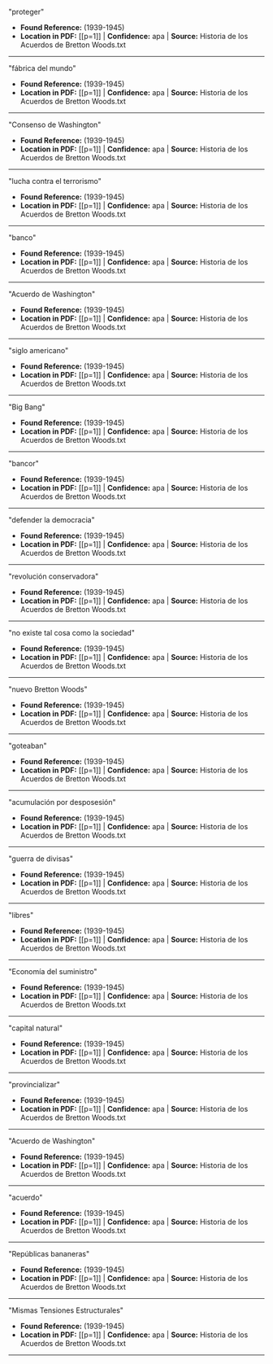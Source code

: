 ﻿"proteger"
- **Found Reference:** (1939-1945)
- **Location in PDF:** [[p=1]] | **Confidence:** apa | **Source:** Historia de los Acuerdos de Bretton Woods.txt
---

"fábrica del mundo"
- **Found Reference:** (1939-1945)
- **Location in PDF:** [[p=1]] | **Confidence:** apa | **Source:** Historia de los Acuerdos de Bretton Woods.txt
---

"Consenso de Washington"
- **Found Reference:** (1939-1945)
- **Location in PDF:** [[p=1]] | **Confidence:** apa | **Source:** Historia de los Acuerdos de Bretton Woods.txt
---

"lucha contra el terrorismo"
- **Found Reference:** (1939-1945)
- **Location in PDF:** [[p=1]] | **Confidence:** apa | **Source:** Historia de los Acuerdos de Bretton Woods.txt
---

"banco"
- **Found Reference:** (1939-1945)
- **Location in PDF:** [[p=1]] | **Confidence:** apa | **Source:** Historia de los Acuerdos de Bretton Woods.txt
---

"Acuerdo de
       Washington"
- **Found Reference:** (1939-1945)
- **Location in PDF:** [[p=1]] | **Confidence:** apa | **Source:** Historia de los Acuerdos de Bretton Woods.txt
---

"siglo americano"
- **Found Reference:** (1939-1945)
- **Location in PDF:** [[p=1]] | **Confidence:** apa | **Source:** Historia de los Acuerdos de Bretton Woods.txt
---

"Big Bang"
- **Found Reference:** (1939-1945)
- **Location in PDF:** [[p=1]] | **Confidence:** apa | **Source:** Historia de los Acuerdos de Bretton Woods.txt
---

"bancor"
- **Found Reference:** (1939-1945)
- **Location in PDF:** [[p=1]] | **Confidence:** apa | **Source:** Historia de los Acuerdos de Bretton Woods.txt
---

"defender la democracia"
- **Found Reference:** (1939-1945)
- **Location in PDF:** [[p=1]] | **Confidence:** apa | **Source:** Historia de los Acuerdos de Bretton Woods.txt
---

"revolución conservadora"
- **Found Reference:** (1939-1945)
- **Location in PDF:** [[p=1]] | **Confidence:** apa | **Source:** Historia de los Acuerdos de Bretton Woods.txt
---

"no existe tal cosa como la sociedad"
- **Found Reference:** (1939-1945)
- **Location in PDF:** [[p=1]] | **Confidence:** apa | **Source:** Historia de los Acuerdos de Bretton Woods.txt
---

"nuevo
        Bretton Woods"
- **Found Reference:** (1939-1945)
- **Location in PDF:** [[p=1]] | **Confidence:** apa | **Source:** Historia de los Acuerdos de Bretton Woods.txt
---

"goteaban"
- **Found Reference:** (1939-1945)
- **Location in PDF:** [[p=1]] | **Confidence:** apa | **Source:** Historia de los Acuerdos de Bretton Woods.txt
---

"acumulación por
        desposesión"
- **Found Reference:** (1939-1945)
- **Location in PDF:** [[p=1]] | **Confidence:** apa | **Source:** Historia de los Acuerdos de Bretton Woods.txt
---

"guerra de
divisas"
- **Found Reference:** (1939-1945)
- **Location in PDF:** [[p=1]] | **Confidence:** apa | **Source:** Historia de los Acuerdos de Bretton Woods.txt
---

"libres"
- **Found Reference:** (1939-1945)
- **Location in PDF:** [[p=1]] | **Confidence:** apa | **Source:** Historia de los Acuerdos de Bretton Woods.txt
---

"Economía del suministro"
- **Found Reference:** (1939-1945)
- **Location in PDF:** [[p=1]] | **Confidence:** apa | **Source:** Historia de los Acuerdos de Bretton Woods.txt
---

"capital natural"
- **Found Reference:** (1939-1945)
- **Location in PDF:** [[p=1]] | **Confidence:** apa | **Source:** Historia de los Acuerdos de Bretton Woods.txt
---

"provincializar"
- **Found Reference:** (1939-1945)
- **Location in PDF:** [[p=1]] | **Confidence:** apa | **Source:** Historia de los Acuerdos de Bretton Woods.txt
---

"Acuerdo de Washington"
- **Found Reference:** (1939-1945)
- **Location in PDF:** [[p=1]] | **Confidence:** apa | **Source:** Historia de los Acuerdos de Bretton Woods.txt
---

"acuerdo"
- **Found Reference:** (1939-1945)
- **Location in PDF:** [[p=1]] | **Confidence:** apa | **Source:** Historia de los Acuerdos de Bretton Woods.txt
---

"Repúblicas bananeras"
- **Found Reference:** (1939-1945)
- **Location in PDF:** [[p=1]] | **Confidence:** apa | **Source:** Historia de los Acuerdos de Bretton Woods.txt
---

"Mismas Tensiones Estructurales"
- **Found Reference:** (1939-1945)
- **Location in PDF:** [[p=1]] | **Confidence:** apa | **Source:** Historia de los Acuerdos de Bretton Woods.txt
---
